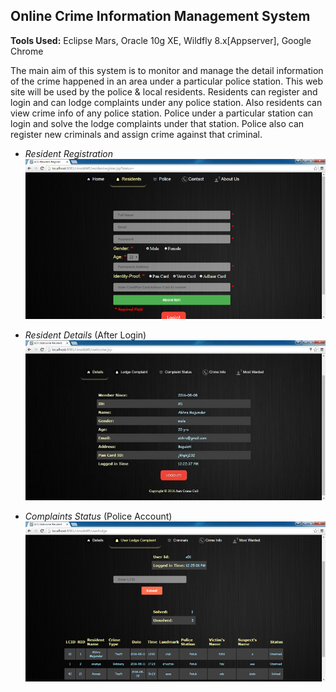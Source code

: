 ## Online Crime Information Management System

**Tools Used:** Eclipse Mars, Oracle 10g XE, Wildfly 8.x[Appserver], Google Chrome 

The main aim of this system is to monitor and manage the detail information of the crime happened in an area under a particular police station. This web site will be used by the police & local residents. Residents can register and login and can lodge complaints under any police station. Also residents can view crime info of any police station. Police under a particular station can login and solve the lodge complaints under that station. Police also can register new criminals and assign crime against that criminal.

- _Resident Registration_
![Resident Register](/Screenshots/ResidentReg.png)


- _Resident Details_ (After Login)
![Resident Details](/Screenshots/ResidentDetails.png)

- _Complaints Status_ (Police Account)
![Complaints Details](/Screenshots/PoliceView.png)
